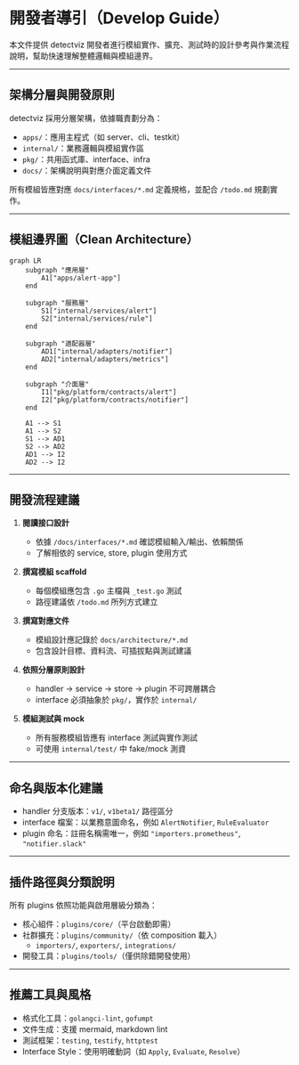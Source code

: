 # 開發者導引（Develop Guide）

本文件提供 detectviz 開發者進行模組實作、擴充、測試時的設計參考與作業流程說明，幫助快速理解整體邏輯與模組邊界。

---

## 架構分層與開發原則

detectviz 採用分層架構，依據職責劃分為：

- `apps/`：應用主程式（如 server、cli、testkit）
- `internal/`：業務邏輯與模組實作區
- `pkg/`：共用函式庫、interface、infra
- `docs/`：架構說明與對應介面定義文件

所有模組皆應對應 `docs/interfaces/*.md` 定義規格，並配合 `/todo.md` 規劃實作。

---

## 模組邊界圖（Clean Architecture）

```mermaid
graph LR
    subgraph "應用層"
        A1["apps/alert-app"]
    end
    
    subgraph "服務層"
        S1["internal/services/alert"]
        S2["internal/services/rule"]
    end
    
    subgraph "適配器層"
        AD1["internal/adapters/notifier"]
        AD2["internal/adapters/metrics"]
    end
    
    subgraph "介面層"
        I1["pkg/platform/contracts/alert"]
        I2["pkg/platform/contracts/notifier"]
    end
    
    A1 --> S1
    A1 --> S2
    S1 --> AD1
    S2 --> AD2
    AD1 --> I2
    AD2 --> I2
```

---

## 開發流程建議

1. **閱讀接口設計**
   - 依據 `/docs/interfaces/*.md` 確認模組輸入/輸出、依賴關係
   - 了解相依的 service, store, plugin 使用方式

2. **撰寫模組 scaffold**
   - 每個模組應包含 `.go` 主檔與 `_test.go` 測試
   - 路徑建議依 `/todo.md` 所列方式建立

3. **撰寫對應文件**
   - 模組設計應記錄於 `docs/architecture/*.md`
   - 包含設計目標、資料流、可插拔點與測試建議

4. **依照分層原則設計**
   - handler → service → store → plugin 不可跨層耦合
   - interface 必須抽象於 `pkg/`，實作於 `internal/`

5. **模組測試與 mock**
   - 所有服務模組皆應有 interface 測試與實作測試
   - 可使用 `internal/test/` 中 fake/mock 測資

---

## 命名與版本化建議

- handler 分支版本：`v1/`, `v1beta1/` 路徑區分
- interface 檔案：以業務意圖命名，例如 `AlertNotifier`, `RuleEvaluator`
- plugin 命名：註冊名稱需唯一，例如 `"importers.prometheus"`, `"notifier.slack"`

---

## 插件路徑與分類說明

所有 plugins 依照功能與啟用層級分類為：

- 核心組件：`plugins/core/`（平台啟動即需）
- 社群擴充：`plugins/community/`（依 composition 載入）
  - `importers/`, `exporters/`, `integrations/`
- 開發工具：`plugins/tools/`（僅供除錯開發使用）

---

## 推薦工具與風格

- 格式化工具：`golangci-lint`, `gofumpt`
- 文件生成：支援 mermaid, markdown lint
- 測試框架：`testing`, `testify`, `httptest`
- Interface Style：使用明確動詞（如 `Apply`, `Evaluate`, `Resolve`）
